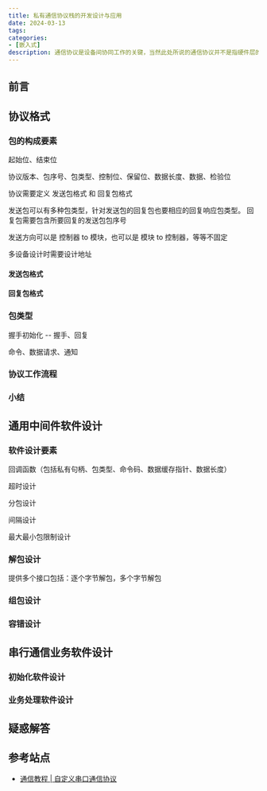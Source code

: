 ```yaml
---
title: 私有通信协议栈的开发设计与应用
date: 2024-03-13
tags:
categories:
- [嵌入式]
description: 通信协议是设备间协同工作的关键，当然此处所说的通信协议并不是指硬件层的 UART、IIC、SPI 等通信接口，也不是指 BLE、WI-FI、USB 此类数据传输协议，其是特指在已经实现设备间数据透明传输通路的基础上，再封装的一层私有协议，用于规范设备间业务数据/功能/命令等的交互，从而实现稳定可靠的多设备多模块间协同工作。
---
```




## 前言


## 协议格式

### 包的构成要素

起始位、结束位

协议版本、包序号、包类型、控制位、保留位、数据长度、数据、检验位

协议需要定义 发送包格式 和 回复包格式

发送包可以有多种包类型，针对发送包的回复包也要相应的回复响应包类型。 回复包需要包含所要回复的发送包包序号

发送方向可以是 控制器 to 模块，也可以是 模块 to 控制器，等等不固定

多设备设计时需要设计地址

#### 发送包格式


#### 回复包格式



### 包类型

握手初始化 -- 握手、回复

命令、数据请求、通知

### 协议工作流程


### 小结

## 通用中间件软件设计

### 软件设计要素

回调函数（包括私有句柄、包类型、命令码、数据缓存指针、数据长度）

超时设计

分包设计

间隔设计

最大最小包限制设计

### 解包设计

提供多个接口包括：逐个字节解包，多个字节解包


### 组包设计



### 容错设计


## 串行通信业务软件设计



### 初始化软件设计



### 业务处理软件设计


## 疑惑解答



## 参考站点


- [通信教程 | 自定义串口通信协议](https://blog.csdn.net/ybhuangfugui/article/details/123143683)



